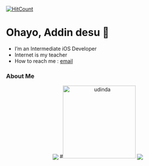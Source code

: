 [![HitCount](http://hits.dwyl.com/AddinDev/AddinDev.svg)](http://hits.dwyl.com/AddinDev/AddinDev)

# Ohayo, Addin desu 👋

-  I’m an Intermediate iOS Developer
-  Internet is my teacher
-  How to reach me : 
<a href="mailto:addinsatria2004@gmail.com">email</a>

### About Me

<p align="center">
    <img align="center" src="https://github-readme-stats.vercel.app/api?username=Addindev&&show_icons=true&title_color=32C326&icon_color=8E8F8E&text_color=00000&bg_color=fffff">
    #<img src="https://media.giphy.com/media/DxgYCBC9lOHQrZC6ab/giphy.gif" alt="udinda" width="200" height="200"/>
    <img align="center" src="https://github-readme-stats.vercel.app/api/top-langs/?username=Addindev&theme=radical&hide_langs_below=1&layout=compact&&title_color=32C326&icon_color=8E8F8E&text_color=00000&bg_color=fffff">
</p> 

